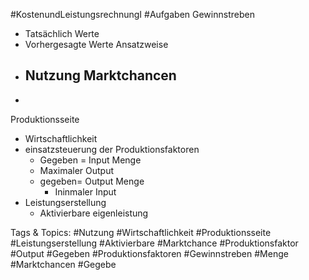  #KostenundLeistungsrechnungI #Aufgaben Gewinnstreben
  - Tatsächlich Werte
  - Vorhergesagte Werte
 Ansatzweise
  - Nutzung Marktchancen
    - 
  - 
 Produktionsseite
  - Wirtschaftlichkeit
  - einsatzsteuerung der Produktionsfaktoren
    -  Gegeben = Input Menge
      - Maximaler Output
    - gegeben= Output Menge
      - Ininmaler Input
  - Leistungserstellung
    - Aktivierbare eigenleistung

   Tags & Topics:
   #Nutzung
   #Wirtschaftlichkeit
   #Produktionsseite
   #Leistungserstellung
   #Aktivierbare
   #Marktchance
   #Produktionsfaktor
   #Output
   #Gegeben
   #Produktionsfaktoren
   #Gewinnstreben
   #Menge
   #Marktchancen
   #Gegebe